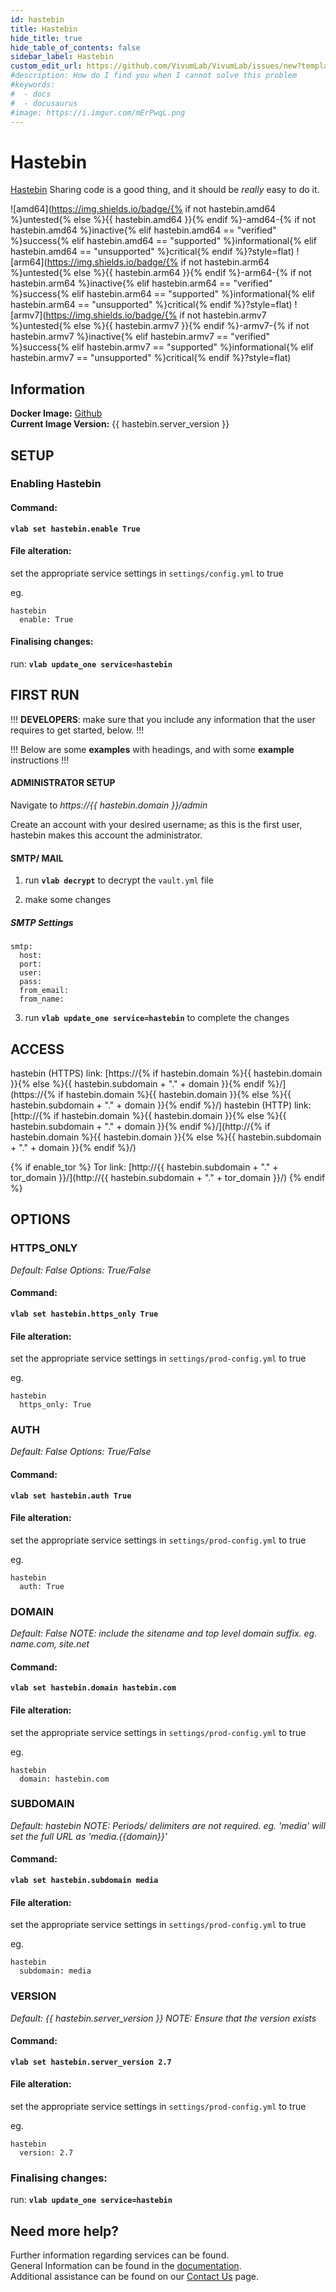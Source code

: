 ```yaml
---
id: hastebin
title: Hastebin
hide_title: true
hide_table_of_contents: false
sidebar_label: Hastebin
custom_edit_url: https://github.com/VivumLab/VivumLab/issues/new?template=documentation.md
#description: How do I find you when I cannot solve this problem
#keywords:
#  - docs
#  - docusaurus
#image: https://i.imgur.com/mErPwqL.png
---
```


# Hastebin

[Hastebin](https://hastebin.com/about.md) Sharing code is a good thing, and it should be _really_ easy to do it.

![amd64](https://img.shields.io/badge/{% if not hastebin.amd64 %}untested{% else %}{{ hastebin.amd64 }}{% endif %}-amd64-{% if not hastebin.amd64 %}inactive{% elif hastebin.amd64 == "verified" %}success{% elif hastebin.amd64 == "supported" %}informational{% elif hastebin.amd64 == "unsupported" %}critical{% endif %}?style=flat)
![arm64](https://img.shields.io/badge/{% if not hastebin.arm64 %}untested{% else %}{{ hastebin.arm64 }}{% endif %}-arm64-{% if not hastebin.arm64 %}inactive{% elif hastebin.arm64 == "verified" %}success{% elif hastebin.arm64 == "supported" %}informational{% elif hastebin.arm64 == "unsupported" %}critical{% endif %}?style=flat)
![armv7](https://img.shields.io/badge/{% if not hastebin.armv7 %}untested{% else %}{{ hastebin.armv7 }}{% endif %}-armv7-{% if not hastebin.armv7 %}inactive{% elif hastebin.armv7 == "verified" %}success{% elif hastebin.armv7 == "supported" %}informational{% elif hastebin.armv7 == "unsupported" %}critical{% endif %}?style=flat)

## Information


**Docker Image:** [Github](https://github.com/seejohnrun/haste-server)  
**Current Image Version:** {{ hastebin.server_version }}

## SETUP

### Enabling Hastebin

#### Command:

**`vlab set hastebin.enable True`**

#### File alteration:

set the appropriate service settings in `settings/config.yml` to true

eg.
```
hastebin
  enable: True
```

#### Finalising changes:

run: **`vlab update_one service=hastebin`**

## FIRST RUN

!!! **DEVELOPERS**: make sure that you include any information that the user requires to get started, below. !!!

!!! Below are some **examples** with headings, and with some **example** instructions !!!

#### ADMINISTRATOR SETUP

Navigate to *https://{{ hastebin.domain }}/admin*

Create an account with your desired username; as this is the first user, hastebin makes this account the administrator.

#### SMTP/ MAIL

1. run **`vlab decrypt`** to decrypt the `vault.yml` file

2. make some changes


##### SMTP Settings
```
smtp:
  host:
  port:
  user:
  pass:
  from_email:
  from_name:
```

3. run **`vlab update_one service=hastebin`** to complete the changes


## ACCESS

hastebin (HTTPS) link: [https://{% if hastebin.domain %}{{ hastebin.domain }}{% else %}{{ hastebin.subdomain + "." + domain }}{% endif %}/](https://{% if hastebin.domain %}{{ hastebin.domain }}{% else %}{{ hastebin.subdomain + "." + domain }}{% endif %}/)
hastebin (HTTP) link: [http://{% if hastebin.domain %}{{ hastebin.domain }}{% else %}{{ hastebin.subdomain + "." + domain }}{% endif %}/](http://{% if hastebin.domain %}{{ hastebin.domain }}{% else %}{{ hastebin.subdomain + "." + domain }}{% endif %}/)

{% if enable_tor %}
Tor link: [http://{{ hastebin.subdomain + "." + tor_domain }}/](http://{{ hastebin.subdomain + "." + tor_domain }}/)
{% endif %}

## OPTIONS

### HTTPS_ONLY
*Default: False*
*Options: True/False*

#### Command:

**`vlab set hastebin.https_only True`**

#### File alteration:

set the appropriate service settings in `settings/prod-config.yml` to true

eg.
```
hastebin
  https_only: True
```

### AUTH
*Default: False*
*Options: True/False*

#### Command:

**`vlab set hastebin.auth True`**

#### File alteration:

set the appropriate service settings in `settings/prod-config.yml` to true

eg.
```
hastebin
  auth: True
```

### DOMAIN
*Default: False*
*NOTE: include the sitename and top level domain suffix. eg. name.com, site.net*

#### Command:

**`vlab set hastebin.domain hastebin.com`**

#### File alteration:

set the appropriate service settings in `settings/prod-config.yml` to true

eg.
```
hastebin
  domain: hastebin.com
```

### SUBDOMAIN
*Default: hastebin*
*NOTE: Periods/ delimiters are not required. eg. 'media' will set the full URL as 'media.{{domain}}'*

#### Command:

**`vlab set hastebin.subdomain media`**

#### File alteration:

set the appropriate service settings in `settings/prod-config.yml` to true

eg.
```
hastebin
  subdomain: media
```

### VERSION
*Default: {{  hastebin.server_version  }}*
*NOTE: Ensure that the version exists*

#### Command:

**`vlab set hastebin.server_version 2.7`**

#### File alteration:

set the appropriate service settings in `settings/prod-config.yml` to true

eg.
```
hastebin
  version: 2.7
```

### Finalising changes:

run: **`vlab update_one service=hastebin`**

## Need more help?
Further information regarding services can be found. \
General Information can be found in the [documentation](https://docs.vivumlab.com). \
Additional assistance can be found on our [Contact Us](https://docs.vivumlab.com/Contact-us) page.
